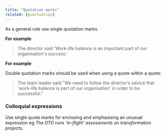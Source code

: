 ```yaml
---
title: "Quotation marks"
related: [punctuation]
---
```


As a general rule use single quotation marks.

**For example**

> The director said 'Work-life balance is an important part of our organisation's success.'

**For example**

Double quotation marks should be used when using a quote within a quote:

> The team leader said "We need to follow the director’s advice that 'work-life balance is part of our organisation' in order to be successful."

### Colloquial expressions

Use single quote marks for enclosing and emphasising an unusual expression eg *The DTO runs ‘in-flight’ assessments on transformation projects*.
